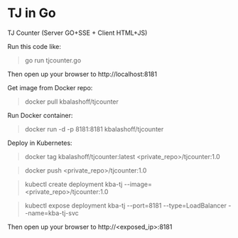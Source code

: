 TJ in Go
========

TJ Counter (Server GO+SSE + Client HTML+JS)

Run this code like:
 > go run tjcounter.go

 Then open up your browser to http://localhost:8181


Get image from Docker repo:
 > docker pull kbalashoff/tjcounter


Run Docker container:
 > docker run -d -p 8181:8181 kbalashoff/tjcounter


Deploy in Kubernetes:

 > docker tag kbalashoff/tjcounter:latest <private_repo>/tjcounter:1.0

 > docker push <private_repo>/tjcounter:1.0

 > kubectl create deployment kba-tj --image=<private_repo>/tjcounter:1.0

 > kubectl expose deployment kba-tj --port=8181 --type=LoadBalancer --name=kba-tj-svc

 Then open up your browser to http://<exposed_ip>:8181

